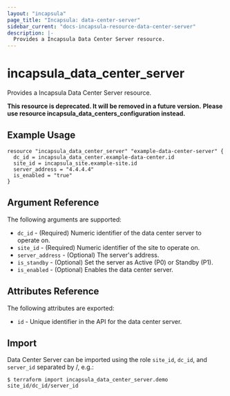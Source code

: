 ```yaml
---
layout: "incapsula"
page_title: "Incapsula: data-center-server"
sidebar_current: "docs-incapsula-resource-data-center-server"
description: |-
  Provides a Incapsula Data Center Server resource.
---
```


# incapsula_data_center_server

Provides a Incapsula Data Center Server resource. 

**This resource is deprecated. It will be removed in a future version.** 
**Please use resource incapsula_data_centers_configuration instead.**

## Example Usage

```hcl
resource "incapsula_data_center_server" "example-data-center-server" {
  dc_id = incapsula_data_center.example-data-center.id
  site_id = incapsula_site.example-site.id
  server_address = "4.4.4.4"
  is_enabled = "true"
}
```

## Argument Reference

The following arguments are supported:

* `dc_id` - (Required) Numeric identifier of the data center server to operate on.
* `site_id` - (Required) Numeric identifier of the site to operate on.
* `server_address` - (Optional) The server's address.
* `is_standby` - (Optional) Set the server as Active (P0) or Standby (P1).
* `is_enabled` - (Optional) Enables the data center server.

## Attributes Reference

The following attributes are exported:

* `id` - Unique identifier in the API for the data center server.

## Import

Data Center Server can be imported using the role `site_id`, `dc_id`, and `server_id` separated by /, e.g.:

```
$ terraform import incapsula_data_center_server.demo site_id/dc_id/server_id
```